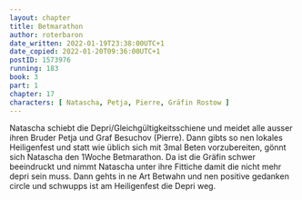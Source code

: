 ```yaml
---
layout: chapter
title: Betmarathon
author: roterbaron
date_written: 2022-01-19T23:38:00UTC+1
date_copied: 2022-01-20T09:36:00UTC+1
postID: 1573976
running: 183
book: 3
part: 1
chapter: 17
characters: [ Natascha, Petja, Pierre, Gräfin Rostow ]
---
```

Natascha schiebt die Depri/Gleichgültigkeitsschiene und meidet alle ausser ihren Bruder Petja und Graf Besuchov (Pierre). Dann gibts so nen lokales Heiligenfest und statt wie üblich sich mit 3mal Beten vorzubereiten, gönnt sich Natascha den 1Woche Betmarathon. Da ist die Gräfin schwer beeindruckt und nimmt Natascha unter ihre Fittiche damit die nicht mehr depri sein muss. Dann gehts in ne Art Betwahn und nen positive gedanken circle und schwupps ist am Heiligenfest die Depri weg.
